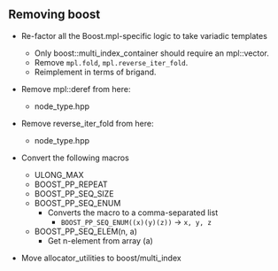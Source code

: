 ## Removing boost

- Re-factor all the Boost.mpl-specific logic to take variadic templates
  - Only boost::multi_index_container should require an mpl::vector.
  - Remove `mpl.fold`, `mpl.reverse_iter_fold`.
  - Reimplement in terms of brigand.

- Remove mpl::deref from here:
    - node_type.hpp

- Remove reverse_iter_fold from here:
    - node_type.hpp

- Convert the following macros
    - ULONG_MAX
    - BOOST_PP_REPEAT
    - BOOST_PP_SEQ_SIZE
    - BOOST_PP_SEQ_ENUM
        - Converts the macro to a comma-separated list
            - `BOOST_PP_SEQ_ENUM((x)(y)(z))` -> `x, y, z`
    - BOOST_PP_SEQ_ELEM(n, a)
        - Get n-element from array (a)

- Move allocator_utilities to boost/multi_index
